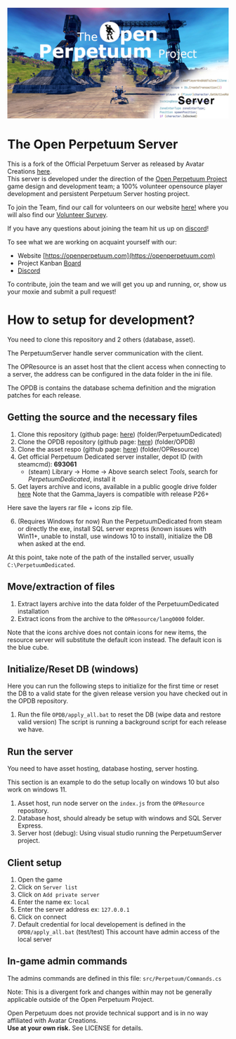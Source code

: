 <span style="display:block;text-align:center">![opp-server](opp-server.jpeg)

# The Open Perpetuum Server
This is a fork of the Official Perpetuum Server as released by Avatar Creations [here](https://github.com/PerpetuumOnline/PerpetuumServer).  
This server is developed under the direction of the [Open Perpetuum Project](https://openperpetuum.com) game design and development team; a 100% volunteer opensource player development and persistent Perpetuum Server hosting project.

To join the Team, find our call for volunteers on our website [here!](https://openperpetuum.com/volunteer-tech) where you will also find our [Volunteer Survey](https://forms.gle/V7B5zNAFCFmSLLxt6).

If you have any questions about joining the team hit us up on [discord](https://discord.gg/e4gH9Ff)!

To see what we are working on acquaint yourself with our:
 - Website [https://openperpetuum.com](https://openperpetuum.com)
 - Project Kanban [Board](https://github.com/orgs/OpenPerpetuum/projects/2)
 - [Discord](https://discord.gg/e4gH9Ff)

To contribute, join the team and we will get you up and running, or, show us your moxie and submit a pull request!

# How to setup for development?
You need to clone this repository and 2 others (database, asset).

The PerpetuumServer handle server communication with the client.

The OPResource is an asset host that the client access when connecting to a server, the address can be configured in the data folder in the ini file.

The OPDB is contains the database schema definition and the migration patches for each release.

## Getting the source and the necessary files
1. Clone this repository (github page: [here](https://github.com/OpenPerpetuum/PerpetuumServer)) (folder/PerpetuumDedicated)
2. Clone the OPDB repository (github page: [here](https://github.com/OpenPerpetuum/OPDB)) (folder/OPDB)
3. Clone the asset respo (github page: [here](https://github.com/OpenPerpetuum/OPResource)) (folder/OPResource)
4. Get official Perpetuum Dedicated server installer, depot ID (with steamcmd): **693061**
    - (steam) Library -> Home -> Above search select *Tools*, search for *PerpetuumDedicated*, install it
5. Get layers archive and icons, available in a public google drive folder [here](https://drive.google.com/drive/folders/1V6Dnytm0eZCuA_2PZHeUGslNzPrmXKtD)
Note that the Gamma_layers is compatible with release P26+

Here save the layers rar file + icons zip file.

6. (Requires Windows for now) Run the PerpetuumDedicated from steam or directly the exe, install SQL server express (known issues with Win11+, unable to install, use windows 10 to install), initialize the DB when asked at the end.

At this point, take note of the path of the installed server, usually `C:\PerpetuumDedicated`.

## Move/extraction of files
1. Extract layers archive into the data folder of the PerpetuumDedicated installation
2. Extract icons from the archive to the `OPResource/lang0000` folder.

Note that the icons archive does not contain icons for new items, the resource server will substitute the default icon instead. The default icon is the blue cube.

## Initialize/Reset DB (windows)
Here you can run the following steps to initialize for the first time or reset the DB to a valid state for the given release version you have checked out in the OPDB repository.

1. Run the file `OPDB/apply_all.bat` to reset the DB (wipe data and restore valid version)
The script is running a background script for each release we have.

## Run the server
You need to have asset hosting, database hosting, server hosting.

This section is an example to do the setup locally on windows 10 but also work on windows 11.

1. Asset host, run node server on the `index.js` from the `OPResource` repository.
2. Database host, should already be setup with windows and SQL Server Express.
3. Server host (debug): Using visual studio running the PerpetuumServer project.

## Client setup
1. Open the game
2. Click on `Server list`
3. Click on `Add private server`
4. Enter the name ex: `local`
5. Enter the server address ex: `127.0.0.1`
6. Click on connect
7. Default credential for local developement is defined in the `OPDB/apply_all.bat` (test/test)
This account have admin access of the local server

## In-game admin commands
The admins commands are defined in this file: `src/Perpetuum/Commands.cs`


Note:
This is a divergent fork and changes within may not be generally applicable outside of the Open Perpetuum Project.  

Open Perpetuum does not provide technical support and is in no way affiliated with Avatar Creations.  
**Use at your own risk.**  See LICENSE for details.
